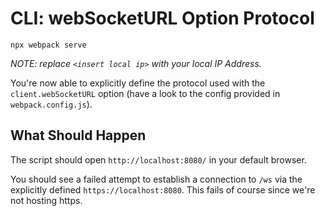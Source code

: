 # CLI: webSocketURL Option Protocol

```console
npx webpack serve
```

_NOTE: replace `<insert local ip>` with your local IP Address._

You're now able to explicitly define the protocol used with the `client.webSocketURL` option
(have a look to the config provided in `webpack.config.js`).

## What Should Happen

The script should open `http://localhost:8080/` in your default browser.

You should see a failed attempt to establish a connection to `/ws`
via the explicitly defined `https://localhost:8080`. This fails of course since
we're not hosting https.
